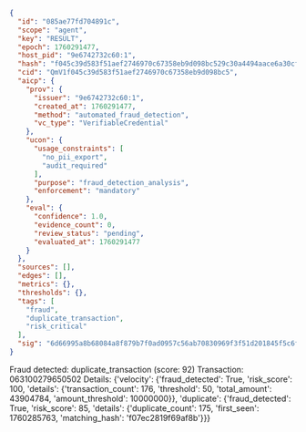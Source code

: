 ```json
{
  "id": "085ae77fd704891c",
  "scope": "agent",
  "key": "RESULT",
  "epoch": 1760291477,
  "host_pid": "9e6742732c60:1",
  "hash": "f045c39d583f51aef2746970c67358eb9d098bc529c30a4494aace6a30cf1d3e",
  "cid": "QmV1f045c39d583f51aef2746970c67358eb9d098bc5",
  "aicp": {
    "prov": {
      "issuer": "9e6742732c60:1",
      "created_at": 1760291477,
      "method": "automated_fraud_detection",
      "vc_type": "VerifiableCredential"
    },
    "ucon": {
      "usage_constraints": [
        "no_pii_export",
        "audit_required"
      ],
      "purpose": "fraud_detection_analysis",
      "enforcement": "mandatory"
    },
    "eval": {
      "confidence": 1.0,
      "evidence_count": 0,
      "review_status": "pending",
      "evaluated_at": 1760291477
    }
  },
  "sources": [],
  "edges": [],
  "metrics": {},
  "thresholds": {},
  "tags": [
    "fraud",
    "duplicate_transaction",
    "risk_critical"
  ],
  "sig": "6d66995a8b68084a8f879b7f0ad0957c56ab70830969f3f51d201845f5c6f154"
}
```

Fraud detected: duplicate_transaction (score: 92)
Transaction: 063100279650502
Details: {'velocity': {'fraud_detected': True, 'risk_score': 100, 'details': {'transaction_count': 176, 'threshold': 50, 'total_amount': 43904784, 'amount_threshold': 10000000}}, 'duplicate': {'fraud_detected': True, 'risk_score': 85, 'details': {'duplicate_count': 175, 'first_seen': 1760285763, 'matching_hash': 'f07ec2819f69af8b'}}}